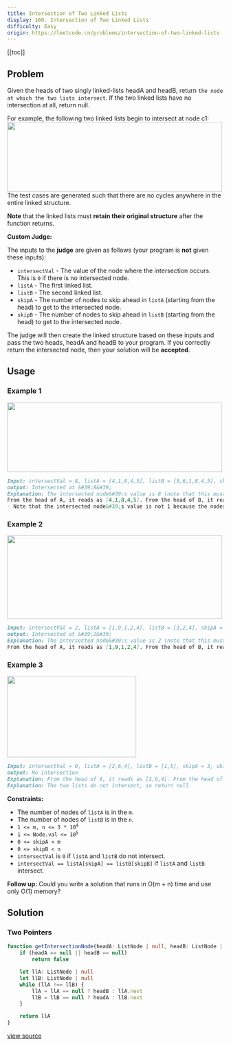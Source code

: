 ```yaml
---
title: Intersection of Two Linked Lists
display: 160. Intersection of Two Linked Lists
difficulty: Easy
origin: https://leetcode.cn/problems/intersection-of-two-linked-lists
---
```


[[toc]]

## Problem

Given the heads of two singly linked-lists headA and headB, return `the node at which the two lists intersect`. If the two linked lists have no intersection at all, return null.

For example, the following two linked lists begin to intersect at node c1:
<img alt="" src="https://assets.leetcode.com/uploads/2021/03/05/160_statement.png" style="width: 500px; height: 162px;" />
The test cases are generated such that there are no cycles anywhere in the entire linked structure.

**Note** that the linked lists must **retain their original structure** after the function returns.

**Custom Judge:**

The inputs to the **judge** are given as follows (your program is **not** given these inputs):

- <code>intersectVal</code> - The value of the node where the intersection occurs. This is <code>0</code> if there is no intersected node.
- <code>listA</code> - The first linked list.
- <code>listB</code> - The second linked list.
- <code>skipA</code> - The number of nodes to skip ahead in <code>listA</code> (starting from the head) to get to the intersected node.
- <code>skipB</code> - The number of nodes to skip ahead in <code>listB</code> (starting from the head) to get to the intersected node.

The judge will then create the linked structure based on these inputs and pass the two heads, headA and headB to your program. If you correctly return the intersected node, then your solution will be **accepted**.

## Usage

### Example 1

<img alt="" src="https://assets.leetcode.com/uploads/2021/03/05/160_example_1_1.png" style="width: 500px; height: 162px;" />

```md
Input: intersectVal = 8, listA = [4,1,8,4,5], listB = [5,6,1,8,4,5], skipA = 2, skipB = 3
output: Intersected at &#39;8&#39;
Explanation: The intersected node&#39;s value is 8 (note that this must not be 0 if the two lists intersect).
From the head of A, it reads as [4,1,8,4,5]. From the head of B, it reads as [5,6,1,8,4,5]. There are 2 nodes before the intersected node in A; There are 3 nodes before the intersected node in B.
- Note that the intersected node&#39;s value is not 1 because the nodes with value 1 in A and B (2<sup>nd</sup> node in A and 3<sup>rd</sup> node in B) are different node references. In other words, they point to two different locations in memory, while the nodes with value 8 in A and B (3<sup>rd</sup> node in A and 4<sup>th</sup> node in B) point to the same location in memory.
```

### Example 2

<img alt="" src="https://assets.leetcode.com/uploads/2021/03/05/160_example_2.png" style="width: 500px; height: 194px;" />

```md
Input: intersectVal = 2, listA = [1,9,1,2,4], listB = [3,2,4], skipA = 3, skipB = 1
output: Intersected at &#39;2&#39;
Explanation: The intersected node&#39;s value is 2 (note that this must not be 0 if the two lists intersect).
From the head of A, it reads as [1,9,1,2,4]. From the head of B, it reads as [3,2,4]. There are 3 nodes before the intersected node in A; There are 1 node before the intersected node in B.
```

### Example 3

<img alt="" src="https://assets.leetcode.com/uploads/2021/03/05/160_example_3.png" style="width: 300px; height: 189px;" />

```md
Input: intersectVal = 0, listA = [2,6,4], listB = [1,5], skipA = 3, skipB = 2
output: No intersection
Explanation: From the head of A, it reads as [2,6,4]. From the head of B, it reads as [1,5]. Since the two lists do not intersect, intersectVal must be 0, while skipA and skipB can be arbitrary values.
Explanation: The two lists do not intersect, so return null.
```

**Constraints:**

- The number of nodes of <code>listA</code> is in the <code>m</code>.
- The number of nodes of <code>listB</code> is in the <code>n</code>.
- <code>1 &lt;= m, n &lt;= 3 * 10<sup>4</sup></code>
- <code>1 &lt;= Node.val &lt;= 10<sup>5</sup></code>
- <code>0 &lt;= skipA &lt;&nbsp;m</code>
- <code>0 &lt;= skipB &lt;&nbsp;n</code>
- <code>intersectVal</code> is <code>0</code> if <code>listA</code> and <code>listB</code> do not intersect.
- <code>intersectVal == listA[skipA] == listB[skipB]</code> if <code>listA</code> and <code>listB</code> intersect.

**Follow up:** Could you write a solution that runs in O(m + n) time and use only O(1) memory?

## Solution

### Two Pointers

```ts
function getIntersectionNode(headA: ListNode | null, headB: ListNode | null): ListNode | null {
    if (headA == null || headB == null)
        return false

    let llA: ListNode | null
    let llB: ListNode | null
    while (llA !== llB) {
        llA = llA == null ? headB : llA.next
        llB = llB == null ? headA : llB.next
    }

    return llA
}
```

[view source](https://leetcode.cn/problems/intersection-of-two-linked-lists)
